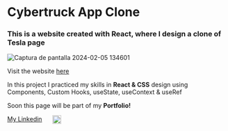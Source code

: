 # Cybertruck App Clone 

### This is a website created with React, where I design a clone of Tesla page

![Captura de pantalla 2024-02-05 134601](https://github.com/jorge-ferreyra/cybertruck-app-clone/assets/140866795/8f7a58d1-4c7a-47fc-9902-adf184a49e2c)

Visit the website [here](https://cybertruckreveal.netlify.app)

<div aling="center">
    <p style="margin: 0;">In this project I practiced my skills in <strong>React & CSS</strong> design using Components, Custom Hooks, useState, useContext & useRef</p>
</div>
<p>Soon this page will be part of my <strong>Portfolio!</strong></p>

<div style="display: flex; gap: 24px;">
    <a href="https://www.linkedin.com/in/jorge-ferreyra-">My Linkedin</a>
    <img src="https://upload.wikimedia.org/wikipedia/commons/thumb/8/81/LinkedIn_icon.svg/2048px-LinkedIn_icon.svg.png" alt='Linkedin logo' width='20' height='20'/>
</div>

